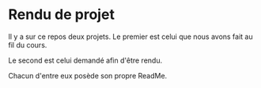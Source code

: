 # Rendu de projet

Il y a sur ce repos deux projets. Le premier est celui que nous avons fait au fil du cours.

Le second est celui demandé afin d'être rendu.

Chacun d'entre eux posède son propre ReadMe.
